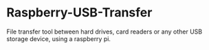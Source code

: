 # Raspberry-USB-Transfer
File transfer tool between hard drives, card readers or any other USB storage device, using a raspberry pi.
